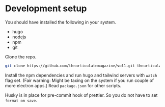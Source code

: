 # Development setup

You should have installed the following in your system.
  - hugo
  - nodejs
  - npm
  - git


Clone the repo.

```bash
git clone https://github.com/thearticulatemagazine/vol1.git thearticulatemagazine
```

Install the npm dependencies and run hugo and tailwind servers with `watch` flag set. (Fair warning: Might be taxing on the system if you run couple of more electron apps.)
Read `package.json` for other scripts.

Husky is in place for pre-commit hook of prettier. So you do not have to set `format on save`. 